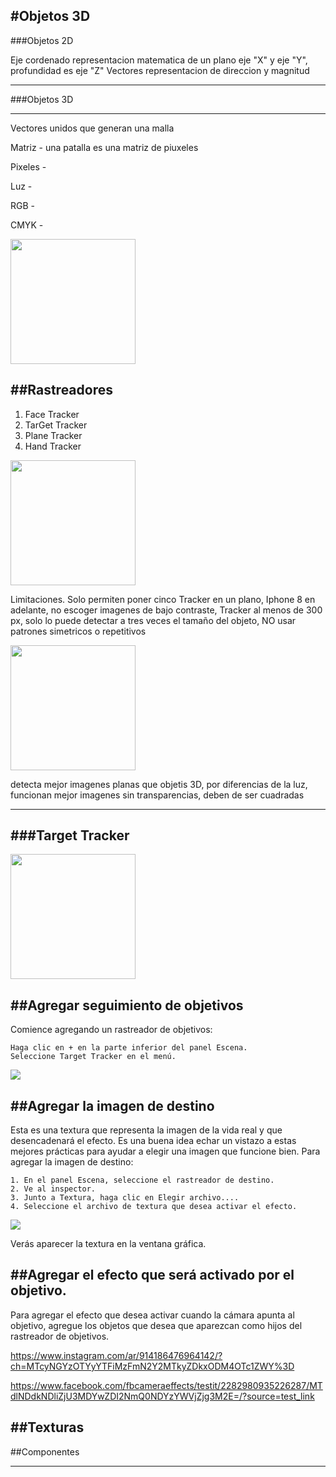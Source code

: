 #Objetos 3D
---

###Objetos 2D

Eje cordenado representacion matematica de un plano eje "X" y eje "Y", profundidad es eje "Z"
Vectores representacion de direccion y magnitud

---

###Objetos 3D

---

Vectores unidos que generan una malla

Matriz - una patalla es una matriz de piuxeles

Pixeles - 

Luz - 

RGB - 

CMYK - 

<img src="https://github.com/PabloKooss/MetaSpar_Pilares/assets/128625936/f1145fc5-4825-456f-acab-a59fed3691e2" style="height:200px;">


##Rastreadores
--

1. Face Tracker
2. TarGet Tracker
3. Plane Tracker
4. Hand Tracker

<img src="https://github.com/PabloKooss/MetaSpar_Pilares/assets/128625936/9c590cfe-ffe5-44c3-b0d3-8d8fd6f0983d" style="height:200px;">

Limitaciones.
Solo permiten poner cinco Tracker en un plano, Iphone 8 en adelante, no escoger imagenes de bajo contraste, Tracker al menos de 300 px, solo lo puede detectar a tres veces el tamaño del objeto, NO usar patrones simetricos o repetitivos

<img src="https://github.com/PabloKooss/MetaSpar_Pilares/assets/128625936/a5351f2e-cb4a-4256-9cfd-33442a1dbe9b" style="height:200px;">

detecta mejor imagenes planas que objetis 3D, por diferencias de la luz, funcionan mejor imagenes sin transparencias,
deben de ser cuadradas 

---
###Target Tracker
---
<img src="https://github.com/PabloKooss/MetaSpar_Pilares/assets/128625936/705e600c-1abc-44b3-8fc9-5e272ec38d2a"  style="height:200px;">


##Agregar seguimiento de objetivos
--
Comience agregando un rastreador de objetivos:

    Haga clic en + en la parte inferior del panel Escena.
    Seleccione Target Tracker en el menú.

<img src="https://github.com/PabloKooss/MetaSpar_Pilares/assets/128625936/50b7d1b3-4dab-4f7c-832f-a90cf3eb5b67">

##Agregar la imagen de destino
--
Esta es una textura que representa la imagen de la vida real y que desencadenará el efecto. Es una buena idea echar un vistazo a estas mejores prácticas para ayudar a elegir una imagen que funcione bien.
Para agregar la imagen de destino:

    1. En el panel Escena, seleccione el rastreador de destino.
    2. Ve al inspector.
    3. Junto a Textura, haga clic en Elegir archivo....
    4. Seleccione el archivo de textura que desea activar el efecto.


<img src="https://github.com/PabloKooss/MetaSpar_Pilares/assets/128625936/30d9ed7f-379d-4df4-abf1-fda5b9351bd4">

Verás aparecer la textura en la ventana gráfica.


##Agregar el efecto que será activado por el objetivo.
--
Para agregar el efecto que desea activar cuando la cámara apunta al objetivo, agregue los objetos que desea que aparezcan como hijos del rastreador de objetivos.


https://www.instagram.com/ar/914186476964142/?ch=MTcyNGYzOTYyYTFiMzFmN2Y2MTkyZDkxODM4OTc1ZWY%3D


https://www.facebook.com/fbcameraeffects/testit/2282980935226287/MTdlNDdkNDliZjU3MDYwZDI2NmQ0NDYzYWVjZjg3M2E=/?source=test_link



##Texturas
---




##Componentes

---



